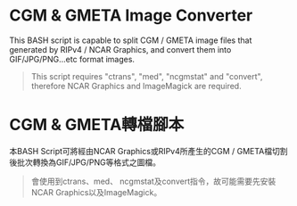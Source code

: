 CGM & GMETA Image Converter
===========
This BASH script is capable to split CGM / GMETA image files that generated by RIPv4 / NCAR Graphics, and convert them into GIF/JPG/PNG...etc format images.

> This script requires "ctrans", "med", "ncgmstat" and "convert", therefore NCAR Graphics and ImageMagick are required.

CGM & GMETA轉檔腳本
===========
本BASH Script可將經由NCAR Graphics或RIPv4所產生的CGM / GMETA檔切割後批次轉換為GIF/JPG/PNG等格式之圖檔。

> 會使用到ctrans、med、 ncgmstat及convert指令，故可能需要先安裝NCAR Graphics以及ImageMagick。
